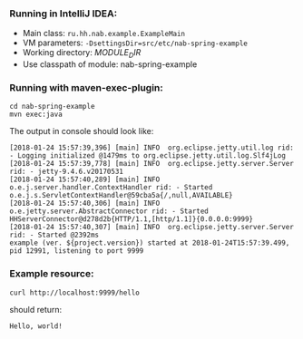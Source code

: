 ### Running in IntelliJ IDEA:

* Main class: `ru.hh.nab.example.ExampleMain`
* VM parameters: `-DsettingsDir=src/etc/nab-spring-example`
* Working directory: $MODULE_DIR$
* Use classpath of module: nab-spring-example

### Running with maven-exec-plugin:
```
cd nab-spring-example
mvn exec:java
```

The output in console should look like:

```
[2018-01-24 15:57:39,396] [main] INFO  org.eclipse.jetty.util.log rid: - Logging initialized @1479ms to org.eclipse.jetty.util.log.Slf4jLog
[2018-01-24 15:57:39,778] [main] INFO  org.eclipse.jetty.server.Server rid: - jetty-9.4.6.v20170531
[2018-01-24 15:57:40,289] [main] INFO  o.e.j.server.handler.ContextHandler rid: - Started o.e.j.s.ServletContextHandler@59cba5a{/,null,AVAILABLE}
[2018-01-24 15:57:40,306] [main] INFO  o.e.jetty.server.AbstractConnector rid: - Started HHServerConnector@d278d2b{HTTP/1.1,[http/1.1]}{0.0.0.0:9999}
[2018-01-24 15:57:40,307] [main] INFO  org.eclipse.jetty.server.Server rid: - Started @2392ms
example (ver. ${project.version}) started at 2018-01-24T15:57:39.499, pid 12991, listening to port 9999
```

### Example resource:

```
curl http://localhost:9999/hello
```

should return:

```
Hello, world!
```
